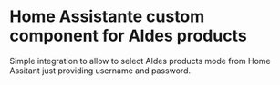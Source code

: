 # Home Assistante custom component for Aldes products

Simple integration to allow to select Aldes products mode from Home Assitant just providing username and password.
